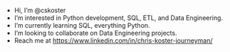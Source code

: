 - Hi, I’m @cskoster
- I’m interested in Python development, SQL, ETL, and Data Engineering. 
- I’m currently learning SQL, everything Python.
- I’m looking to collaborate on Data Engineering projects.
- Reach me at https://www.linkedin.com/in/chris-koster-journeyman/


<!---
cskoster/cskoster is a ✨ special ✨ repository because its `README.md` (this file) appears on your GitHub profile.
You can click the Preview link to take a look at your changes.
--->
